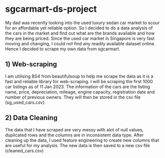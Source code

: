 # sgcarmart-ds-project
My dad was recently looking into the used luxury sedan car market to scour for an affordable yet reliable option. So I decided to do a data analysis of the cars in the market and find out what are the brands available and how they are being priced. Since the used car market in Singapore is very fast moving and changing, I could not find any readily available dataset online. Hence I decided to scrape my own data from sgcarmart.

## 1) Web-scraping
I am utilising BS4 from beautifulsoup to help me scrape the data as it is a fast and reliable library for web-scraping. I will be scraping the first 1000 car listings as of 11 Jan 2023. The information of the cars are the listing name, price, depreciation, mileage, engine capacity, registration date and number of previous owners. They will then be stored in the csv file (sg_used_cars.csv). 

## 2) Data Cleaning
The data that I have scraped are very messy with alot of null values, duplicated rows and the columns are in inconsistent data type. After cleaning up the data, I used feature engineering to create new columns that are useful for my analysis. The new data is then saved to a new csv file (cleaned_cars.csv)
